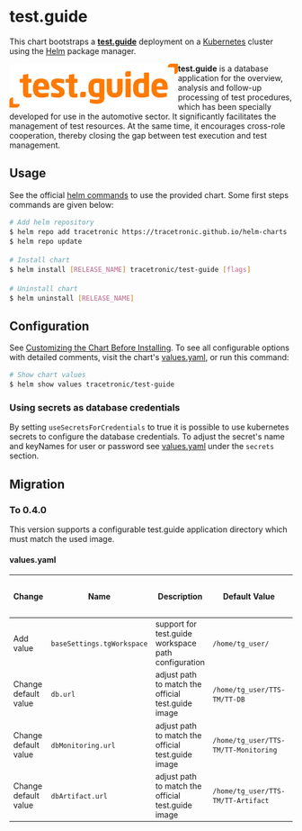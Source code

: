 # test.guide

This chart bootstraps a **[test.guide](https://www.tracetronic.com/products/test-guide/)** deployment on a [Kubernetes](http://kubernetes.io) cluster using the [Helm](https://helm.sh) package manager.

<img src=".../../../../.github/img/test_guide_logo.png" align="left" alt="Automotive DevOps Platform" style="width: 300px">

**test.guide** is a database application for the overview, analysis and follow-up processing of test procedures, which has been specially developed for use in the automotive sector. It significantly facilitates the management of test resources. At the same time, it encourages cross-role cooperation, thereby closing the gap between test execution and test management.

## Usage

See the official [helm commands](https://helm.sh/docs/helm/helm/) to use the provided chart. Some first steps commands are given below:

```bash
# Add helm repository
$ helm repo add tracetronic https://tracetronic.github.io/helm-charts
$ helm repo update

# Install chart
$ helm install [RELEASE_NAME] tracetronic/test-guide [flags]

# Uninstall chart
$ helm uninstall [RELEASE_NAME]
```

## Configuration

See [Customizing the Chart Before Installing](https://helm.sh/docs/intro/using_helm/#customizing-the-chart-before-installing).
To see all configurable options with detailed comments, visit the chart's [values.yaml](./values.yaml), or run this command:

```bash
# Show chart values
$ helm show values tracetronic/test-guide
```

### Using secrets as database credentials
By setting `useSecretsForCredentials` to true it is possible to use kubernetes secrets to configure the database credentials. To adjust the secret's name and keyNames for user or password see [values.yaml](./values.yaml) under the `secrets` section.  

## Migration

### To 0.4.0

This version supports a configurable test.guide application directory which must match the used image.

#### values.yaml

| Change | Name | Description | Default Value | Value to reuse existing clusters |
| ------ | ---- | ----------- | ------------- | -------------------------------- |
| Add value | `baseSettings.tgWorkspace` | support for test.guide workspace path configuration | `/home/tg_user/` | `/app/`|
| Change default value | `db.url` | adjust path to match the official test.guide image | `/home/tg_user/TTS-TM/TT-DB` | `/app/TTS-TM/TT-DB`|
| Change default value | `dbMonitoring.url` | adjust path to match the official test.guide image | `/home/tg_user/TTS-TM/TT-Monitoring` | `/app/TTS-TM/TT-Monitoring`|
| Change default value | `dbArtifact.url` | adjust path to match the official test.guide image | `/home/tg_user/TTS-TM/TT-Artifact` | `/app/TTS-TM/TT-Artifact`|
